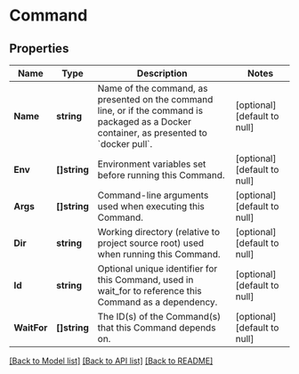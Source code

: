 # Command

## Properties
Name | Type | Description | Notes
------------ | ------------- | ------------- | -------------
**Name** | **string** | Name of the command, as presented on the command line, or if the command is packaged as a Docker container, as presented to &#x60;docker pull&#x60;. | [optional] [default to null]
**Env** | **[]string** | Environment variables set before running this Command. | [optional] [default to null]
**Args** | **[]string** | Command-line arguments used when executing this Command. | [optional] [default to null]
**Dir** | **string** | Working directory (relative to project source root) used when running this Command. | [optional] [default to null]
**Id** | **string** | Optional unique identifier for this Command, used in wait_for to reference this Command as a dependency. | [optional] [default to null]
**WaitFor** | **[]string** | The ID(s) of the Command(s) that this Command depends on. | [optional] [default to null]

[[Back to Model list]](../v1alpha1/README.md#documentation-for-models) [[Back to API list]](../v1alpha1/README.md#documentation-for-api-endpoints) [[Back to README]](../v1alpha1/README.md)


